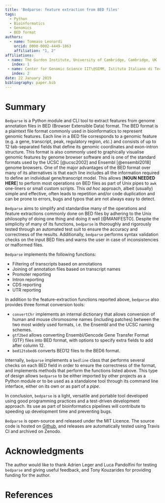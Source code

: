 ```yaml
---
title: 'Bedparse: feature extraction from BED files'
tags:
  - Python
  - Bioinformatics
  - Genomics
  - BED format
authors:
  - name: Tommaso Leonardi
    orcid: 0000-0002-4449-1863
    affiliation: "1, 2"
affiliations:
 - name: The Gurdon Institute, University of Cambridge, Cambridge, UK
   index: 1
 - name: Center for Genomic Science IIT\@SEMM, Istituto Italiano di Tecnologia (IIT), Milan, Italy
   index: 2
date: 22 January 2019
bibliography: paper.bib
---
```


# Summary
``Bedparse`` is a Python module and CLI tool to extract features from genome annotation files in BED (Browser Extensible Data) format.
The BED format is a plaintext file format commonly used in bioinformatics to represent genomic features. Each line in a BED file corresponds to a genomic feature (e.g. a gene, transcript, peak, regulatory region, _etc._) and consists of up to 12 tab-separated fields that define its genomic coordinates and exon-intron structure. This format is also commonly used to graphically visualise genomic features by genome browser software and is one of the standard formats used by the UCSC [@ucsc2002] and Ensembl [@ensembl2018] genome browsers. 
One of the major advantages of the BED format over many of its alternatives is that each line includes all the information required to define an individual gene/transcript model. This allows [**NOUN NEEDED HERE**] to perform most operations on BED files as part of Unix pipes to ``awk`` one-liners or small custom scripts. This _ad hoc_ approach, albeit (usually) simple and effective, often leads to repetition and/or code duplication and can be prone to errors, bugs and typos that are not always easy to detect.

``Bedparse`` aims to simplify and standardise many of the operations and feature extractions commonly done on BED files by adhering to the Unix philosophy of doing one thing and doing it well [@MANIFESTO]. Despite the simplicity of many of its functions, ``bedparse`` is thoroughly and rigorously tested through an automated test suit to ensure the accuracy and correctness of the results. Additionally, ``bedparse`` performs syntax validation checks on the input BED files and warns the user in case of inconsistencies or malformed files.

``Bedparse`` implements the following functions:

* Filtering of transcripts based on annotations
* Joining of annotation files based on transcript names
* Promoter reporting
* Intron reporting
* CDS reporting
* UTR reporting 

In addition to the feature-extraction functions reported above, ``bedparse`` also provides three format conversion tools:

* `convertChr` implements an internal dictionary that allows conversion of human and mouse chromosome names (including patches) between the two most widely used formats, i.e. the Ensembl and the UCSC naming schemes.
* `gtf2bed` allows converting Ensembl/Gencode Gene Transfer Format (GTF) files into BED format, with options to specify extra fields to add after column 12.
* `bed12tobed6` converts BED12 files to the BED6 format.

Internally, ``bedparse`` implements a `bedline` class that performs several checks on each BED field in order to ensure the correctness of the format, and implements methods that perform the functions listed above. This type of design allows ``bedparse`` to be either imported by other projects as a Python module or to be used as a standalone tool through its command line interface, either on its own or as part of a _pipe_.

In conclusion, ``bedparse`` is a light, versatile and portable tool developed using good programming practices and a test-driven development approach. Its use as part of bioinformatics pipelines will contribute to speeding up development time and preventing bugs.

``Bedparse`` is open-source and released under the MIT Licence. The source code is hosted on [Github](https://github.com/tleonardi/bedparse/), and releases are automatically tested using Travis CI and archived on Zenodo.

# Acknowledgments
The author would like to thank Adrien Leger and Luca Pandolfini for testing `bedparse` and giving useful feedback, and Tony Kouzarides for providing funding for the author.

# References
